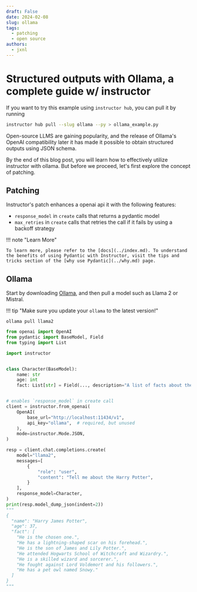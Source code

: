 ```yaml
---
draft: False
date: 2024-02-08
slug: ollama
tags:
  - patching
  - open source
authors:
  - jxnl
---
```


# Structured outputs with Ollama, a complete guide w/ instructor

If you want to try this example using `instructor hub`, you can pull it by running

```bash
instructor hub pull --slug ollama --py > ollama_example.py
```

Open-source LLMS are gaining popularity, and the release of Ollama's OpenAI compatibility later it has made it possible to obtain structured outputs using JSON schema.

By the end of this blog post, you will learn how to effectively utilize instructor with ollama. But before we proceed, let's first explore the concept of patching.

<!-- more -->

## Patching

Instructor's patch enhances a openai api it with the following features:

- `response_model` in `create` calls that returns a pydantic model
- `max_retries` in `create` calls that retries the call if it fails by using a backoff strategy

!!! note "Learn More"

    To learn more, please refer to the [docs](../index.md). To understand the benefits of using Pydantic with Instructor, visit the tips and tricks section of the [why use Pydantic](../why.md) page.

## Ollama

Start by downloading [Ollama](https://ollama.ai/download), and then pull a model such as Llama 2 or Mistral.

!!! tip "Make sure you update your `ollama` to the latest version!"

```
ollama pull llama2
```

```python
from openai import OpenAI
from pydantic import BaseModel, Field
from typing import List

import instructor


class Character(BaseModel):
    name: str
    age: int
    fact: List[str] = Field(..., description="A list of facts about the character")


# enables `response_model` in create call
client = instructor.from_openai(
    OpenAI(
        base_url="http://localhost:11434/v1",
        api_key="ollama",  # required, but unused
    ),
    mode=instructor.Mode.JSON,
)

resp = client.chat.completions.create(
    model="llama2",
    messages=[
        {
            "role": "user",
            "content": "Tell me about the Harry Potter",
        }
    ],
    response_model=Character,
)
print(resp.model_dump_json(indent=2))
"""
{
  "name": "Harry James Potter",
  "age": 37,
  "fact": [
    "He is the chosen one.",
    "He has a lightning-shaped scar on his forehead.",
    "He is the son of James and Lily Potter.",
    "He attended Hogwarts School of Witchcraft and Wizardry.",
    "He is a skilled wizard and sorcerer.",
    "He fought against Lord Voldemort and his followers.",
    "He has a pet owl named Snowy."
  ]
}
"""
```
